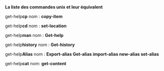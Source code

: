 **La liste des commandes unix et leur équivalent** 

get-help**cp** nom : **copy-item**   

get-help**cd** nom : **set-location**   

get-help**man** nom : **Get-help**    

get-help**history** nom : **Get-history**     

get-help**Alias** nom : **Export-alias Get-alias import-alias new-alias set-alias**    

get-help**cat** nom: **get-content**      

 
